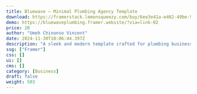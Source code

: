 ```yaml
---
title: Bluewave — Minimal Plumbing Agency Template
download: https://framerstack.lemonsqueezy.com/buy/6ee3e41a-e402-49be-909d-e56d2d81f119
demo: https://bluewaveplumbing.framer.website/?via=link-02
price: 20
author: "Umeh Chinonso Vincent"
date: 2024-11-30T10:06:44.397Z
description: "A sleek and modern template crafted for plumbing businesses."
ssg: ["Framer"]
css: []
ui: []
cms: []
category: [Business]
draft: false
weight: 503
---
```

